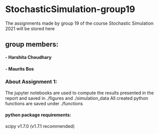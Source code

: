 # StochasticSimulation-group19
The assignments made by group 19 of the course Stochastic Simulation 2021 will be stored here

## group members:
#### - Harshita Choudhary
#### - Maurits Bos

### About Assignment 1:
The jupyter notebooks are used to compute the results presented in the report and saved in ./figures and ./simulation_data
All created python functions are saved under ./functions

#### python package requirements:
scipy v1.7.0 (v1.7.1 recommended)
